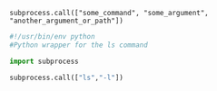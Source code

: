 `subprocess.call(["some_command", "some_argument", "another_argument_or_path"])`

```python
#!/usr/bin/env python
#Python wrapper for the ls command

import subprocess

subprocess.call(["ls","-l"])
```
